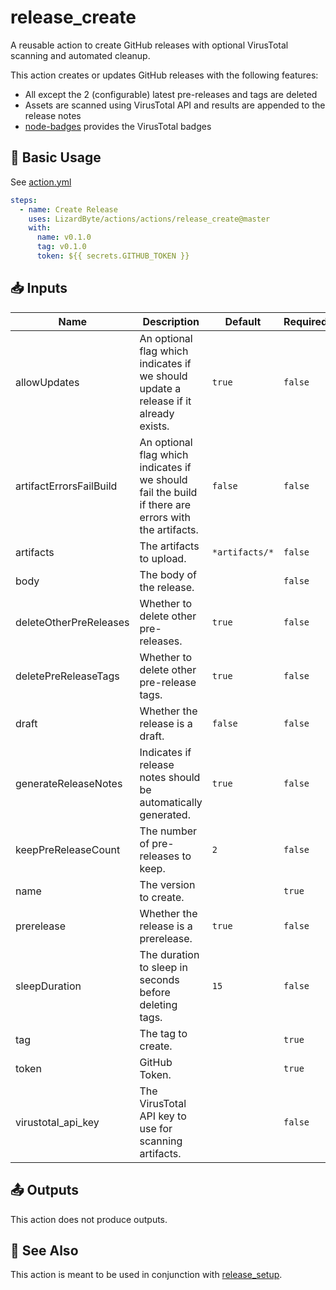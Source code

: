 # release_create

A reusable action to create GitHub releases with optional VirusTotal scanning and automated cleanup.

This action creates or updates GitHub releases with the following features:
- All except the 2 (configurable) latest pre-releases and tags are deleted
- Assets are scanned using VirusTotal API and results are appended to the release notes
- [node-badges](https://github.com/smashedr/node-badges) provides the VirusTotal badges

## 🚀 Basic Usage

See [action.yml](action.yml)

```yaml
steps:
  - name: Create Release
    uses: LizardByte/actions/actions/release_create@master
    with:
      name: v0.1.0
      tag: v0.1.0
      token: ${{ secrets.GITHUB_TOKEN }}
```

## 📥 Inputs

| Name                    | Description                                                                                          | Default        | Required |
|-------------------------|------------------------------------------------------------------------------------------------------|----------------|----------|
| allowUpdates            | An optional flag which indicates if we should update a release if it already exists.                 | `true`         | `false`  |
| artifactErrorsFailBuild | An optional flag which indicates if we should fail the build if there are errors with the artifacts. | `false`        | `false`  |
| artifacts               | The artifacts to upload.                                                                             | `*artifacts/*` | `false`  |
| body                    | The body of the release.                                                                             |                | `false`  |
| deleteOtherPreReleases  | Whether to delete other pre-releases.                                                                | `true`         | `false`  |
| deletePreReleaseTags    | Whether to delete other pre-release tags.                                                            | `true`         | `false`  |
| draft                   | Whether the release is a draft.                                                                      | `false`        | `false`  |
| generateReleaseNotes    | Indicates if release notes should be automatically generated.                                        | `true`         | `false`  |
| keepPreReleaseCount     | The number of pre-releases to keep.                                                                  | `2`            | `false`  |
| name                    | The version to create.                                                                               |                | `true`   |
| prerelease              | Whether the release is a prerelease.                                                                 | `true`         | `false`  |
| sleepDuration           | The duration to sleep in seconds before deleting tags.                                               | `15`           | `false`  |
| tag                     | The tag to create.                                                                                   |                | `true`   |
| token                   | GitHub Token.                                                                                        |                | `true`   |
| virustotal_api_key      | The VirusTotal API key to use for scanning artifacts.                                                |                | `false`  |

## 📤 Outputs

This action does not produce outputs.

## 🔗 See Also

This action is meant to be used in conjunction with [release_setup](../release_setup).
